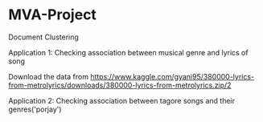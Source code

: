 # MVA-Project
Document Clustering

Application 1:
Checking association between musical genre and lyrics of song

Download the data from https://www.kaggle.com/gyani95/380000-lyrics-from-metrolyrics/downloads/380000-lyrics-from-metrolyrics.zip/2

Application 2:
Checking association between tagore songs and their genres('porjay')
